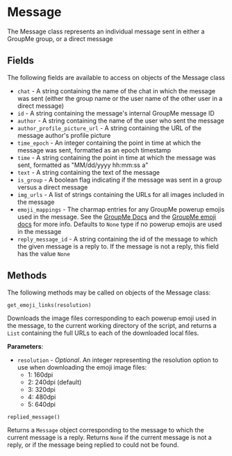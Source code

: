 # Message
The Message class represents an individual message sent in either a GroupMe group, or a direct message

## Fields
The following fields are available to access on objects of the Message class
+ `chat` - A string containing the name of the chat in which the message was sent (either the group name or the user name of the other user in a direct message)
+ `id` - A string containing the message's internal GroupMe message ID
+ `author` - A string containing the name of the user who sent the message
+ `author_profile_picture_url` - A string containing the URL of the message author's profile picture
+ `time_epoch` - An integer containing the point in time at which the message was sent, formatted as an epoch timestamp
+ `time` - A string containing the point in time at which the message was sent, formatted as "MM/dd/yyyy hh:mm:ss a"
+ `text` - A string containing the text of the message
+ `is_group` - A boolean flag indicating if the message was sent in a group versus a direct message
+ `img_urls` - A list of strings containing the URLs for all images included in the message
+ `emoji_mappings` - The charmap entries for any GroupMe powerup emojis used in the message. See the [GroupMe Docs](https://dev.groupme.com/docs/v3)
and the [GroupMe emoji docs](https://github.com/groupme-js/GroupMeCommunityDocs/blob/master/emoji.md) for more info. Defaults to `None` type if no powerup emojis
are used in the message
+ `reply_message_id` - A string containing the id of the message to which the given message is a reply to. If the message is not a reply, this field has the value `None`

## Methods
The following methods may be called on objects of the Message class:
```
get_emoji_links(resolution)
```
Downloads the image files corresponding to each powerup emoji used in the message, to the current working directory of the script, and returns a `List` containing the full URLs to
each of the downloaded local files.

**Parameters**:
+ `resolution` - *Optional*. An integer representing the resolution option to use when downloading the emoji image files:
  + 1: 160dpi
  + 2: 240dpi (default)
  + 3: 320dpi
  + 4: 480dpi
  + 5: 640dpi
```
replied_message()
```
Returns a `Message` object corresponding to the message to which the current message is a reply. Returns `None` if the current message is not a reply, or if the message being replied
to could not be found.